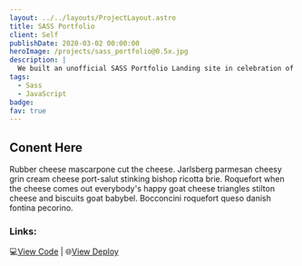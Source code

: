 ```yaml
---
layout: ../../layouts/ProjectLayout.astro
title: SASS Portfolio
client: Self
publishDate: 2020-03-02 00:00:00
heroImage: /projects/sass_portfolio@0.5x.jpg
description: |
  We built an unofficial SASS Portfolio Landing site in celebration of NASA’s Perseverance Rover.
tags:
  - Sass
  - JavaScript
badge: 
fav: true
---
```


## Conent Here

Rubber cheese mascarpone cut the cheese. Jarlsberg parmesan cheesy grin cream cheese port-salut stinking bishop ricotta brie. Roquefort when the cheese comes out everybody's happy goat cheese triangles stilton cheese and biscuits goat babybel. Bocconcini roquefort queso danish fontina pecorino.

### Links:

💻<a href="http://example.com/" target="_blank">View Code</a> |
🌐<a href="http://example.com/" target="_blank">View Deploy</a>
